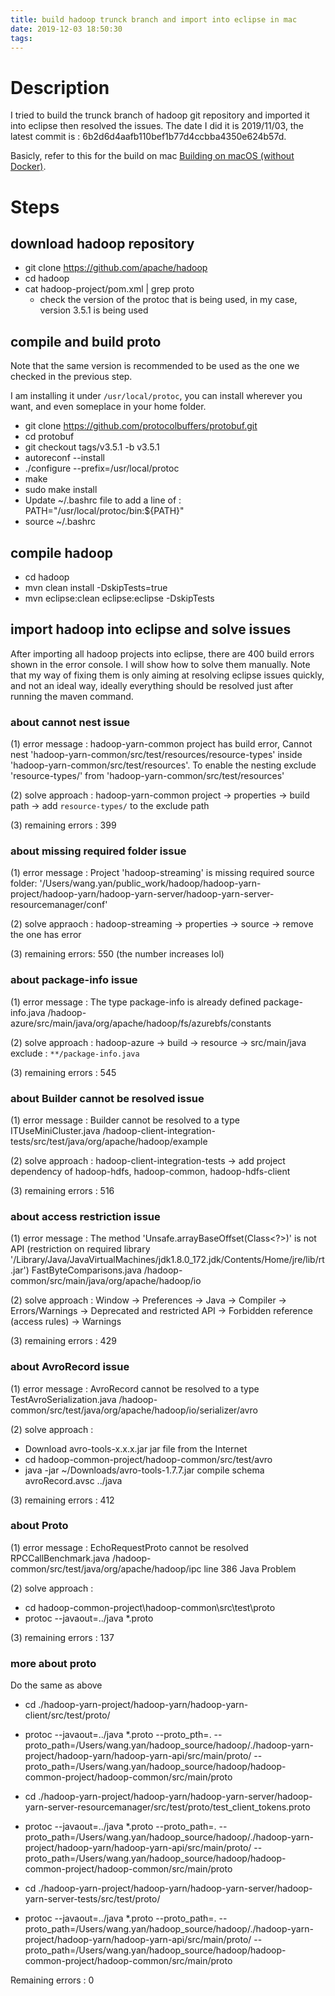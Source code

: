```yaml
---
title: build hadoop trunck branch and import into eclipse in mac
date: 2019-12-03 18:50:30
tags:
---
```


# Description
I tried to build the trunck branch of hadoop git repository and imported it into eclipse then resolved the issues.
The date I did it is 2019/11/03, the latest commit is : 6b2d6d4aafb110bef1b77d4ccbba4350e624b57d.

Basicly, refer to this for the build on mac [Building on macOS (without Docker)](https://github.com/apache/hadoop/blob/18059acb6ae16e72a6cdd08795f6281cda122bff/BUILDING.txt#L377-L410).
# Steps

## download hadoop repository
- git clone https://github.com/apache/hadoop
- cd hadoop
- cat hadoop-project/pom.xml | grep proto
  - check the version of the protoc that is being used, in my case, version 3.5.1 is being used

## compile and build proto
Note that the same version is recommended to be used as the one we checked in the previous step.

I am installing it under `/usr/local/protoc`, you can install wherever you want, and even someplace in your home folder.
- git clone https://github.com/protocolbuffers/protobuf.git
- cd protobuf
- git checkout tags/v3.5.1 -b v3.5.1
- autoreconf --install
- ./configure --prefix=/usr/local/protoc
- make 
- sudo make install
- Update ~/.bashrc file to add a line of : PATH="/usr/local/protoc/bin:${PATH}"
- source ~/.bashrc

## compile hadoop
- cd hadoop
- mvn clean install -DskipTests=true
- mvn eclipse:clean eclipse:eclipse -DskipTests

## import hadoop into eclipse and solve issues
After importing all hadoop projects into eclipse, there are 400 build errors shown in the error console. I will show how to solve them manually.
Note that my way of fixing them is only aiming at resolving eclipse issues quickly, and not an ideal way, ideally everything should be resolved just after running the maven command.

### about cannot nest issue
(1) error message : hadoop-yarn-common project has build error, Cannot nest 'hadoop-yarn-common/src/test/resources/resource-types' inside 'hadoop-yarn-common/src/test/resources'. To enable the nesting exclude 'resource-types/' from 'hadoop-yarn-common/src/test/resources'

(2) solve approach : hadoop-yarn-common project -> properties -> build path -> add `resource-types/` to the exclude path

(3) remaining errors : 399

### about missing required folder issue
(1) error message : Project 'hadoop-streaming' is missing required source folder: '/Users/wang.yan/public_work/hadoop/hadoop-yarn-project/hadoop-yarn/hadoop-yarn-server/hadoop-yarn-server-resourcemanager/conf'

(2) solve appraoch : hadoop-streaming -> properties -> source -> remove the one has error

(3) remaining errors: 550 (the number increases lol)

###  about package-info issue
(1) error message : The type package-info is already defined	package-info.java	/hadoop-azure/src/main/java/org/apache/hadoop/fs/azurebfs/constants

(2) solve approach : hadoop-azure -> build -> resource -> src/main/java exclude : `**/package-info.java`

(3) remaining errors : 545

### about Builder cannot be resolved issue
(1) error message : Builder cannot be resolved to a type	ITUseMiniCluster.java	/hadoop-client-integration-tests/src/test/java/org/apache/hadoop/example

(2) solve approach :  hadoop-client-integration-tests -> add project dependency of hadoop-hdfs, hadoop-common, hadoop-hdfs-client

(3) remaining errors : 516

### about access restriction issue

(1) error message : The method 'Unsafe.arrayBaseOffset(Class<?>)' is not API (restriction on required library '/Library/Java/JavaVirtualMachines/jdk1.8.0_172.jdk/Contents/Home/jre/lib/rt.jar')	FastByteComparisons.java	/hadoop-common/src/main/java/org/apache/hadoop/io

(2) solve approach : Window -> Preferences -> Java -> Compiler -> Errors/Warnings -> Deprecated and restricted API -> Forbidden reference (access rules) -> Warnings

(3) remaining errors : 429

### about AvroRecord issue
(1) error message :  AvroRecord cannot be resolved to a type	TestAvroSerialization.java	/hadoop-common/src/test/java/org/apache/hadoop/io/serializer/avro

(2) solve approach : 
- Download avro-tools-x.x.x.jar jar file from the Internet
- cd hadoop-common-project/hadoop-common/src/test/avro
- java -jar ~/Downloads/avro-tools-1.7.7.jar compile schema avroRecord.avsc ../java

(3) remaining errors : 412

### about Proto
(1) error message : EchoRequestProto cannot be resolved	RPCCallBenchmark.java	/hadoop-common/src/test/java/org/apache/hadoop/ipc	line 386	Java Problem

(2) solve approach :
- cd hadoop-common-project\hadoop-common\src\test\proto
- protoc --javaout=../java *.proto

(3) remaining errors : 137

### more about proto
Do the same as above

- cd ./hadoop-yarn-project/hadoop-yarn/hadoop-yarn-client/src/test/proto/
- protoc --javaout=../java *.proto --proto_pth=.  --proto_path=/Users/wang.yan/hadoop_source/hadoop/./hadoop-yarn-project/hadoop-yarn/hadoop-yarn-api/src/main/proto/ --proto_path=/Users/wang.yan/hadoop_source/hadoop/hadoop-common-project/hadoop-common/src/main/proto

- cd ./hadoop-yarn-project/hadoop-yarn/hadoop-yarn-server/hadoop-yarn-server-resourcemanager/src/test/proto/test_client_tokens.proto
- protoc --javaout=../java *.proto --proto_path=.  --proto_path=/Users/wang.yan/hadoop_source/hadoop/./hadoop-yarn-project/hadoop-yarn/hadoop-yarn-api/src/main/proto/ --proto_path=/Users/wang.yan/hadoop_source/hadoop/hadoop-common-project/hadoop-common/src/main/proto

- cd ./hadoop-yarn-project/hadoop-yarn/hadoop-yarn-server/hadoop-yarn-server-tests/src/test/proto/
- protoc --javaout=../java *.proto --proto_path=.  --proto_path=/Users/wang.yan/hadoop_source/hadoop/./hadoop-yarn-project/hadoop-yarn/hadoop-yarn-api/src/main/proto/ --proto_path=/Users/wang.yan/hadoop_source/hadoop/hadoop-common-project/hadoop-common/src/main/proto

Remaining errors : 0

